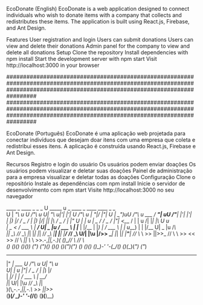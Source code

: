 EcoDonate (English)
EcoDonate is a web application designed to connect individuals who wish to donate items with a company that collects and redistributes these items. The application is built using React.js, Firebase, and Ant Design.

Features
User registration and login
Users can submit donations
Users can view and delete their donations
Admin panel for the company to view and delete all donations
Setup
Clone the repository
Install dependencies with npm install
Start the development server with npm start
Visit http://localhost:3000 in your browser

#################################################################################################################################################################################
#################################################################################################################################################################################

EcoDonate (Português)
EcoDonate é uma aplicação web projetada para conectar indivíduos que desejam doar itens com uma empresa que coleta e redistribui esses itens. A aplicação é construída usando React.js, Firebase e Ant Design.

Recursos
Registro e login do usuário
Os usuários podem enviar doações
Os usuários podem visualizar e deletar suas doações
Painel de administração para a empresa visualizar e deletar todas as doações
Configuração
Clone o repositório
Instale as dependências com npm install
Inicie o servidor de desenvolvimento com npm start
Visite http://localhost:3000 no seu navegador




   ____        _       ____    _   _      _     U _____ u  _            ____      _                 ____      ____   _   _              
U |  _"\ u U  /"\  u U|  _"\ u|'| |'| U  /"\  u \| ___"|/ |"|        U | __")uU  /"\  u     ___    / __"| uU /"___| |'| |'|             
 \| |_) |/  \/ _ \/  \| |_) |/| |_| |\ \/ _ \/   |  _|" U | | u       \|  _ \/ \/ _ \/     |_"_|  <\___ \/ \| | u  /| |_| |\     U  u   
  |  _ <    / ___ \   |  __/ U|  _  |u / ___ \   | |___  \| |/__       | |_) | / ___ \      | |    u___) |  | |/__ U|  _  |u     /___\  
  |_| \_\  /_/   \_\  |_|     |_| |_| /_/   \_\  |_____|  |_____|      |____/ /_/   \_\   U/| |\u  |____/>>  \____| |_| |_|     |__"__| 
  //   \\_  \\    >>  ||>>_   //   \\  \\    >>  <<   >>  //  \\      _|| \\_  \\    >>.-,_|___|_,-.)(  (__)_// \\  //   \\             
 (__)  (__)(__)  (__)(__)__) (_") ("_)(__)  (__)(__) (__)(_")("_)    (__) (__)(__)  (__)\_)-' '-(_/(__)    (__)(__)(_") ("_)            
                                                                                                                                        
                                                                                                                                        
                                                                                                                                        
                                                                                                                                        
                                                                                                                                        
                                                                                                                                        
                                                                                                                                        
  _____                _       ____                                                                                                     
 |" ___|    ___    U  /"\  u U|  _"\ u                                                                                                  
U| |_  u   |_"_|    \/ _ \/  \| |_) |/                                                                                                  
\|  _|/     | |     / ___ \   |  __/                                                                                                    
 |_|      U/| |\u  /_/   \_\  |_|                                                                                                       
 )(\\,-.-,_|___|_,-.\\    >>  ||>>_                                                                                                     
(__)(_/ \_)-' '-(_/(__)  (__)(__)__)                                                                                                    
